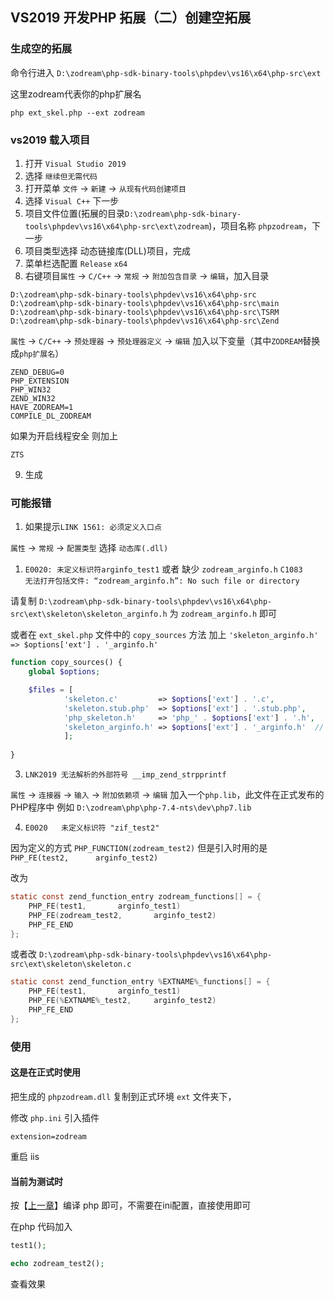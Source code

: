 ## VS2019 开发PHP 拓展（二）创建空拓展

### 生成空的拓展

命令行进入 `D:\zodream\php-sdk-binary-tools\phpdev\vs16\x64\php-src\ext`

这里zodream代表你的php扩展名

```shell
php ext_skel.php --ext zodream
```

### vs2019 载入项目

1. 打开 `Visual Studio 2019`
2. 选择 `继续但无需代码`
3. 打开菜单 `文件` -> `新建` -> `从现有代码创建项目`
4. 选择 `Visual C++` 下一步
5. 项目文件位置(拓展的目录`D:\zodream\php-sdk-binary-tools\phpdev\vs16\x64\php-src\ext\zodream`)，项目名称 `phpzodream`，下一步
6. 项目类型选择 动态链接库(DLL)项目，完成
7. 菜单栏选配置 `Release` `x64`
8. 右键项目`属性` -> `C/C++` -> `常规` -> `附加包含目录` -> `编辑`，加入目录

```
D:\zodream\php-sdk-binary-tools\phpdev\vs16\x64\php-src
D:\zodream\php-sdk-binary-tools\phpdev\vs16\x64\php-src\main
D:\zodream\php-sdk-binary-tools\phpdev\vs16\x64\php-src\TSRM
D:\zodream\php-sdk-binary-tools\phpdev\vs16\x64\php-src\Zend
```

`属性` -> `C/C++` -> `预处理器` -> `预处理器定义` -> `编辑` 加入以下变量（其中`ZODREAM`替换成`php扩展名`）
```
ZEND_DEBUG=0
PHP_EXTENSION
PHP_WIN32
ZEND_WIN32
HAVE_ZODREAM=1
COMPILE_DL_ZODREAM
```
如果为开启线程安全 则加上
```
ZTS
```

9. 生成

### 可能报错

1. 如果提示`LINK 1561: 必须定义入口点`
   
`属性` -> `常规` -> `配置类型` 选择 `动态库(.dll)`

1. `E0020: 未定义标识符arginfo_test1` 或者 缺少 `zodream_arginfo.h` `C1083	无法打开包括文件: “zodream_arginfo.h”: No such file or directory`

请复制 `D:\zodream\php-sdk-binary-tools\phpdev\vs16\x64\php-src\ext\skeleton\skeleton_arginfo.h` 为 `zodream_arginfo.h` 即可

或者在 `ext_skel.php` 文件中的 `copy_sources` 方法 加上 `'skeleton_arginfo.h' => $options['ext'] . '_arginfo.h'`

```php
function copy_sources() {
    global $options;

    $files = [
            'skeleton.c'		 => $options['ext'] . '.c',
            'skeleton.stub.php'	 => $options['ext'] . '.stub.php',
            'php_skeleton.h'	 => 'php_' . $options['ext'] . '.h',
            'skeleton_arginfo.h' => $options['ext'] . '_arginfo.h'  // 加上这行就会自动生成
            ];
    
}

```
3. `LNK2019 无法解析的外部符号 __imp_zend_strpprintf`

`属性` -> `连接器` -> `输入` -> `附加依赖项` -> `编辑` 加入一个`php.lib`，此文件在正式发布的PHP程序中 例如 `D:\zodream\php\php-7.4-nts\dev\php7.lib`

4. `E0020	未定义标识符 "zif_test2"`

因为定义的方式  `PHP_FUNCTION(zodream_test2)` 但是引入时用的是 `PHP_FE(test2,		arginfo_test2)`

改为 

```c
static const zend_function_entry zodream_functions[] = {
	PHP_FE(test1,		arginfo_test1)
	PHP_FE(zodream_test2,		arginfo_test2)
	PHP_FE_END
};

```

或者改  `D:\zodream\php-sdk-binary-tools\phpdev\vs16\x64\php-src\ext\skeleton\skeleton.c`

```c
static const zend_function_entry %EXTNAME%_functions[] = {
	PHP_FE(test1,		arginfo_test1)
	PHP_FE(%EXTNAME%_test2,		arginfo_test2)
	PHP_FE_END
};

```

### 使用


#### 这是在正式时使用

把生成的 `phpzodream.dll` 复制到正式环境 `ext` 文件夹下，

修改 `php.ini` 引入插件

```
extension=zodream

```

重启 iis 

#### 当前为测试时

按【[上一章](./62.md)】编译 php 即可，不需要在ini配置，直接使用即可


在php 代码加入

```php
test1();

echo zodream_test2();

```
查看效果



